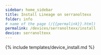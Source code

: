 ```yaml
---
sidebar: home_sidebar
title: Install Lineage on serranoltexx
folder: info
# name of the page (/{{permalink}}.html)
permalink: /devices/serranoltexx/install
device: serranoltexx
---
```

{% include templates/device_install.md %}
